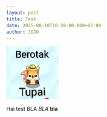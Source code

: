 ```yaml
---
layout: post
title: Test
date: 2025-08-10T10:59:00.000+07:00
author: JOJO
---
```

![Test](/assets/uploads/screenshot_20250802-112920_1~2.jpg "Test")

Hai test BLA *BLA* **bla**
